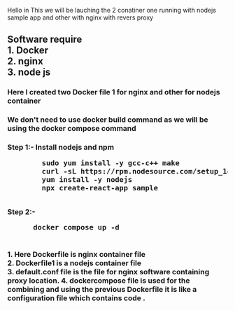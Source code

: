 Hello in This we will be lauching the 2 conatiner one running with nodejs sample app and other with nginx with revers proxy
<H2> Software require
  <br>
  1. Docker <br>
  2. nginx  <br>
  3. node js
  
  <H3>
    Here I created two Docker file 1 for nginx and other for nodejs container
    
 <H3>
   We don't need to use docker build command as we will be using the docker compose command
   
   <H3>
     Step 1:- Install nodejs and npm <br>
     <pre>
        sudo yum install -y gcc-c++ make 
        curl -sL https://rpm.nodesource.com/setup_14.x | sudo -E bash - 
        yum install -y nodejs  
        npx create-react-app sample
      </pre>  
     Step 2:-
     <pre>
      docker compose up -d
     </pre>
     
     
   <H3>
   1. Here Dockerfile is nginx container file <br>
   2. Dockerfile1 is a nodejs container file <br>
   3. default.conf file is the file for nginx software containing proxy location.
   4. dockercompose file is used for the combining and using the previous Dockerfile it is like a configuration file which contains code .
